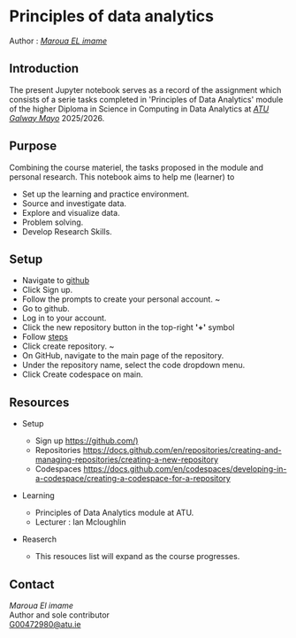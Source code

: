 # Principles of data analytics

Author : *[Maroua EL imame ](https://github.com/Maroua-El-Imame)*
## Introduction

The present Jupyter notebook serves as a record of the assignment which consists of a serie tasks completed in 'Principles of Data Analytics' module of the higher Diploma in Science in Computing in Data Analytics at *[ATU Galway Mayo](https://www.atu.ie/)* 2025/2026.


## Purpose

Combining the course materiel, the tasks proposed in the module and personal research. This notebook aims to help me (learner) to 

- Set up the learning and practice environment.
- Source and investigate data.
- Explore and visualize data.
- Problem solving.
- Develop Research Skills. 

## Setup 

- Navigate to [github](https://github.com/)
- Click Sign up.
- Follow the prompts to create your personal account.
~
- Go to github.
- Log in to your account.
- Click the new repository button in the top-right **'+'** symbol
- Follow [steps](https://docs.github.com/en/repositories/creating-and-managing-repositories/creating-a-new-repository)
- Click create repository.
~
- On GitHub, navigate to the main page of the repository.
- Under the repository name, select the code dropdown menu.
- Click Create codespace on main.


## Resources 

- Setup 
    - Sign up <https://github.com/)>
    - Repositories <https://docs.github.com/en/repositories/creating-and-managing-repositories/creating-a-new-repository>
    - Codespaces <https://docs.github.com/en/codespaces/developing-in-a-codespace/creating-a-codespace-for-a-repository>

- Learning 
    - Principles of Data Analytics module at ATU.
    - Lecturer : Ian Mcloughlin

- Reaserch 
    - This resouces list will expand as the course progresses.

## Contact

*Maroua El imame*  
Author and sole contributor  
<G00472980@atu.ie>



